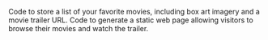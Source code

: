 Code to store a list of your favorite movies, including box art imagery and a movie trailer URL. 
Code to generate a static web page allowing visitors to browse their movies and watch the trailer.
